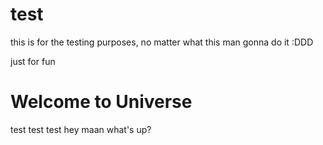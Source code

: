 # test
this is for the testing purposes, no matter what this man gonna do it :DDD

<headline>just for fun</headline>
<h1>Welcome to Universe</h1>
<b1>test test test</b1>
<html> hey maan what's up?</html>
